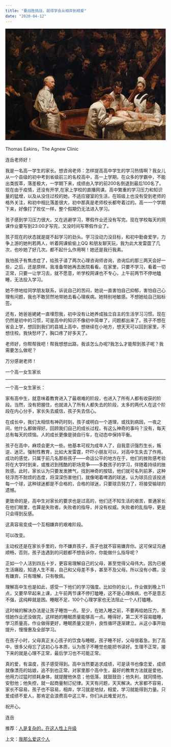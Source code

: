 ```yaml
---
title: "要战胜挑战，就得学会从相弃到相爱"
date: "2020-04-12"
---
```


  

![连岳文章](images/连岳文章picture-13.jpg)

Thomas Eakins，The Agnew Clinic  

  

连岳老师好！

  

我是一名高一学生的家长。想咨询老师：怎样提高高中学生的学习热情啊？我女儿从一个县级的初中考到省级前三的名校高中，高一上学期，在众多的学霸中，不能出类拔萃，落差极大，一学期下来，成绩由入学的前200名倒退到最后100名了。现在由于疫情，还没有开学,在家上学校的直播网课。高中繁重的学习压力和知识量的猛增，以及从没住过校的她，不适应寝室的生活，在班级上也没有受到老师的格外关注，和初中相比落差很大，初中那真是老师校长都夸着过的。高一一个学期下来，好像打了败仗一样，整个假期仍无法进入学习。

  

孩子感到学习压力很大，又在逃避学习，寒假作业还没有写完。现在学校每天的网课作业要写到23:00才写完，又没时间写寒假作业了。

  

孩子现在的状态就是提不起学习的劲头。学习没动力没目标，和初中勤奋爱学，力争上游的她判若两人，听着网课偷偷上QQ 和朋友聊天玩，我为此大发雷霆了几次，也吵她了好几次。都不起什么作用啊！她还是我行我素。

  

我怕孩子有焦虑症了，给孩子请了两次心理咨询师咨询，咨询后的那三两天会好一些，之后，还是原样。我准备带她再去医院看看。在家里，只要不学习，看着一切正常，只要一让学习去，就不愿意，听学校网课也不专心，上午前两节不停地瞌睡，无法投入学习。

  

她不停地给同学朋友联系，诉说自己的苦闷，她说一直害怕自己抑郁，害怕自己心理有问题，我也不敢贸然地带她去看心理疾病。她特别地敏感。不想她给自己贴标签。

  

还有，她爸爸姥姥一直埋怨我，初中没有让她养成独立自主的生活学习习惯。现在仍然是初中的习惯，可是高中的知识不像初中简单了，问题都出来了。孩子不想在省会上学，想回到我们的县城上高中，想继续在小地方，想天天可以回到家里，不想住校。我快愁坏了，胸口疼了好多天了。

  

老师好，你帮帮我吧！帮我想想出路，我该怎么办呢?我怎么才能帮到孩子呢？我需要怎么做呢？

  

万分感谢老师！

  

一个高一女生家长

  

* * *

  

一个高一女生家长：

  

家有高中生，就意味着教育进入了最艰难的阶段，也进入了所有人都有收获的阶段。当然，没有把握住，也就进入了所有人都失去的阶段，太多的两代人在这个阶段在内心分手，家长失去威信，孩子失去信心。

  

在成长中，我们太相信有神药时刻，孩子或明白一个道理，或找到病因，一夜之间，他什么都做得好。回顾我们自己的成长过程，有这么神奇的事吗？没有，每天总有每天的烦恼。人的成长更像是骑自行车，在动态中保持平衡。

  

孩子在高中，麻烦会更大一些。他基本可视为成年人了，自我意识强烈生长，叛逆、迷茫。强制性教育，比如大发雷霆，吓吓小朋友可以，对高中生失去了作用。成功的感觉，只属于前几名那些孩子——命运公平的地方在于，他们的挫败感考验将在大学时到来，或推迟到残酷的职场竞争——多数孩子的学习，伴随着持续的挫败感。此时，家长认为只要发发脾气，找到神奇的按钮，他们就可名列前茅，这种轻浮而不耐烦的态度，将深深伤害他们，就像喝着啤酒的球迷，认为球员应该投进每一个球，这种球迷都是不合格的，合格的球迷，只要球员努力了，将接受输球的遗憾。

  

更致命的是，高中生对家长的要求也是过高的，他们还不知生活的艰苦，普通家长在他们眼里，也算是失败者。失败者的指导，并没有权威。失败者的乱指导，更是只会得到反感。

  

这真容易变成一个互相嫌弃的艰难阶段。

  

可以改变。

  

主动权还是在家长手里的，你不嫌弃孩子，孩子也就不容易嫌弃你。这可保证沟通顺畅，否则，孩子连遇到的问题都不想告诉你，你能做什么指导呢？

  

正如一个人活到四五十岁，更容易理解自己的父母，甚至觉得父母伟大。因为已被生活痛殴，知道人生不易，自己和父母差不多，甚至不及父母。所以没有小瞧，没有嫌弃，只有理解，只有敬佩。

  

理解高中生也是如此，感受一下他们的学习强度。比如你的女儿，作业做到晚上11点，又要早早起来上课，上午前两节课不停打瞌睡，这不是心理疾病，也不是意志不强，这纯粹就是困。睡眠不足，100个心理学家也无法阻止一个人打瞌睡。

  

这时候的解决办法是让孩子睡饱一点。至少，在她入睡之前，不要再给她压力，责怪她作业还没做完，这样她的睡眠质量能够高一点。睡得好，第二天不容易瞌睡，学习质量高，作业做得更好，睡眠质量又提升，良性循环逐渐建立。从这小事开始提升，慢慢惠及全部学习。

  

在孩子小时，父母真正关心孩子的饮食与睡眠，孩子睡不好，父母很着急。到了高中，很多父母忘了这初心与本质，认为孩子不睡觉也能把书读好。生理不正常，接下来的就是心理不正常，最后学习也不可能正常。

  

真的爱，有温度，孩子感受得到。高中当然要追求成绩，可是读书也像恋爱，成绩就像漂亮的姑娘，追不到也正常。对家里那个高中生，最好的教育方法就是爱他，他用力过猛时损耗身体，就提醒他休息；他低落，就鼓鼓劲；他失利，就同情他、安慰他；他失控，就一起商量制订纪律。天天有问题，天天解决。大家都不容易，家长不容易，孩子也不容易，相弃，学习就是地狱，相爱，学习就能得到力量。只爱成绩不爱人，那肯定会浪费高中这三年，你们从此难爱对方。

  

祝开心。

  

连岳

  

推荐：[人是复杂的，在这人性上升级](http://mp.weixin.qq.com/s?__biz=MjM5NDU0Mjk2MQ==&mid=2651638097&idx=1&sn=95df42780081cb1fe4d3caa9355bc3b0&chksm=bd7e4d4f8a09c459c27009c6c03dad10c3e3930fb53e9ab528b7b0bab0f55a12cb0c68e53afd&scene=21#wechat_redirect)  

上文：[我那么爱这个人](http://mp.weixin.qq.com/s?__biz=MjM5NDU0Mjk2MQ==&mid=2651638280&idx=5&sn=140a640f8ca8a9180c7282f7c2199c4e&chksm=bd7e4e168a09c70044eeea47bf485befd2a765326d8b2a069a971a612a8c0d405fa686f5d96d&scene=21#wechat_redirect)
